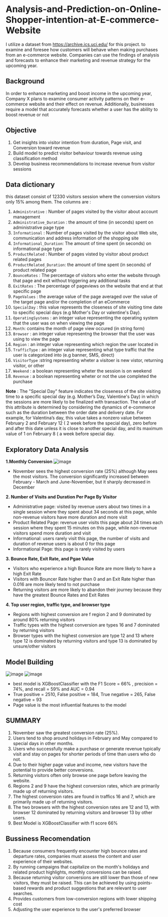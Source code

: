 # Analysis-and-Prediction-on-Online-Shopper-intention-at-E-commerce-Website
I utilize a dataset from https://archive.ics.uci.edu/ for this project. to examine and foresee how customers will behave when making purchases from an e-commerce website. Companies can use the findings of analysis and forecasts to enhance their marketing and revenue strategy for the upcoming year.

## Background 
In order to enhance marketing and boost income in the upcoming year, Company X plans to examine consumer activity patterns on their e-commerce website and their effect on revenue. Additionally, businesses require a model that accurately forecasts whether a user has the ability to boost revenue or not

## Objective
1. Get insights into visitor intention from duration, Page visit, and Conversion toward revenue
2. Build model to predict visitor behaviour towards revenue using classification method
3. Develop business recommendations to increase revenue from visitor sessions

## Data dictionary
this dataset consist of 12330 visitors session where the conversion visitors only 15% among them. The columns are :
1. `Administrative` : Number of pages visited by the visitor about account management
2. `Administrative_Duration` : the amount of time (in seconds) spent on administrative page type
3. `Informational` : Number of pages visited by the visitor about Web site, communication and address information of the shopping site
4. `Informational_Duration`: The amount of time spent (in seconds) on informational page type
5. `ProductRelated` : Number of pages visted by visitor about product related pages
6. `ProductRelated_Duration`: the amount of time spent (in seconds) of product related page
7. `BounceRates` : The percentage of visitors who enter the website through that page and exit without triggering any additional tasks
8. `ExitRates` : The percentage of pageviews on the website that end at that specific page
9. `PageValues` : the average value of the page averaged over the value of the target page and/or the completion of an eCommerce
10. `SpecialDay` : this value represents the closeness of site visiting time date to specific special days (e.g Mother's Day or valentine's Day).  
11. `OperatingSystems` : an integer value representing the operating system that the user was on when viewing the page
12. `Month`: contains the month of page view occured (in string form)
13. `Browser` : an integer value representng the browser that the user was using to view the page
14. `Region` : an integer value representing which region the user located in
15. `TrafficType` : an integer value representing what type traffic that the user is categorized into (e.g banner, SMS, direct)
16. `VisitorType` :string representing wheter a visitoer is new vistor, returning visitor, or other
17. `Weekend` : a boolean representing wheter the session is on weekend
18. `Revenue` : a boolean representing wheter or not the use completed the purchase

**Note** :
The "Special Day" feature indicates the closeness of the site visiting time to a specific special day (e.g. Mother’s Day, Valentine's Day) in which the sessions are more likely to be finalized with transaction. The value of this attribute is determined by considering the dynamics of e-commerce such as the duration between the order date and delivery date. For example, for Valentina’s day, this value takes a nonzero value between February 2 and February 12 ( 2 week before the special day), zero before and after this date unless it is close to another special day, and its maximum value of 1 on February 8 ( a week before special day.

## Exploratory Data Analysis

**1.Monthly Conversion**
![image](https://github.com/senavietrin/Analysis-and-Prediction-on-Online-Shopper-intention-at-E-commerce-Website/assets/116081571/d7323e3b-4402-4721-bc7c-801ac6f3098e)
- November sees the highest conversion rate (25%) although May sees the most visitors. The conversion significantly increased between February - March and June-November, but it sharply decreased in December

**2. Number of Visits and Duration Per Page By Visitor**
 - Administrative page: visited by revenue users about two times in a single session where they spent about 34 seconds at this page, while non-revenue visitors have more duration and more visit
 - Product Related Page: revenue user visits this page about 24 times each session where they spent 15 minutes on this page, while non-revenue visitors spend more duration and visit
 - Informational: users rarely visit this page, the number of visits and duration of revenue users is about 0 for this page
 - Informational Page: this page is rarely visited by users

**3. Bounce Rate, Exit Rate, and Pgae Value**
- Visitors who experience a high Bounce Rate are more likely to have a high Exit Rate
- Visitors with Bouncer Rate higher than 0 and an Exit Rate higher than 0.016 are more likely tend to not purchase
- Returning visitors are more likely to abandon their journey because they have the greatest Bounce Rates and Exit Rates
  
**4. Top user region, traffic type, and browser type**
- Regions with highest conversion are f region 2 and 9 dominated by around 80% returning visitors
- Traffic types with the highest conversion are types 16 and 7 dominated by returning visitors
- Browser types with the highest conversion are  type 12 and 13 where type 12 is dominated by returning visitors and type 13 is dominated by unsure/other visitors


## Model Building
![image](https://github.com/senavietrin/Analysis-and-Prediction-on-Online-Shopper-intention-at-E-commerce-Website/assets/116081571/efb1488b-0ed1-42d5-92af-6beaad98c576)
![image](https://github.com/senavietrin/Analysis-and-Prediction-on-Online-Shopper-intention-at-E-commerce-Website/assets/116081571/deeca04d-a7ba-48cf-acb8-d3075d7f4de7)
- best model is XGBoostClassifier with the F1 Score = 66% , precision = 74%, and recall = 59% and  AUC = 0.94
- True positive = 2510, False positive = 184, True negative = 265, False negative = 93
- Page value is the most influential features to the model

## SUMMARY
1. November saw the greatest conversion rate (25%).
2. Users tend to shop around holidays in February and May compared to special days in other months.
3. Users who successfully make a purchase or generate revenue typically visit and stay on pages for shorter periods of time than users who do not.
4. Due to their higher page value and income, new visitors have the potential to provide better conversions.
5. Returning visitors often only browse one page before leaving the website.
6. Regions 2 and 9 have the highest conversion rates, which are primarily made up of returning visitors.
7. The highest conversion rates are found in traffics 16 and 7, which are primarily made up of returning visitors.
8. The two browsers with the highest conversion rates are 12 and 13, with browser 12 dominated by returning visitors and browser 13 by other users.
9. Best Model is XGBoostClassifier with f1 score 66%

## Bussiness Recomendation
1. Because consumers frequently encounter high bounce rates and departure rates, companies must assess the content and user experience of their websites.
2. By running campaigns that capitalize on the month's holidays and related product highlights, monthly conversions can be raised.
3. Because returning visitor conversions are still lower than those of new visitors, they must be raised. This can be achieved by using points-based rewards and product suggestions that are relevant to user searches.
4. Provides customers from low-conversion regions with lower shipping cost
5. Adjusting the user experience to the user's preferred browser


